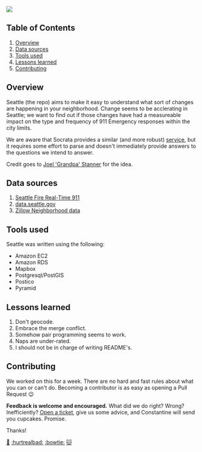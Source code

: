 ![](https://cldup.com/7hlmNJ5hVP-2000x2000.png)


Table of Contents
-----------------
1. [Overview](https://github.com/jacquestardie/seattle/blob/master/README.md#overview)
2. [Data sources](https://github.com/jacquestardie/seattle/blob/master/README.md#data-sources)
3. [Tools used](https://github.com/jacquestardie/seattle/blob/master/README.md#tools-used)
4. [Lessons learned](https://github.com/jacquestardie/seattle/blob/master/README.md#lessons-learned)
5. [Contributing](https://github.com/jacquestardie/seattle/blob/master/README.md#contributing)


Overview
--------

Seattle (the repo) aims to make it easy to understand what sort of changes are happening in your neighborhood. Change seems to be acclerating in Seattle; we want to find out if those changes have had a measureable impact on the type and frequency of 911 Emergency responses within the city limits.

We are aware that Socrata provides a similar (and more robust) [service](http://web6.seattle.gov/mnm/incidentresponse.aspx), but it requires some effort to parse and doesn't immediately provide answers to the questions we intend to answer.

Credit goes to [Joel 'Grandpa' Stanner](https://github.com/poolbath1) for the idea.


Data sources
------------

1. [Seattle Fire Real-Time 911](http://www2.seattle.gov/fire/realtime911/getRecsForDatePub.asp?action=Today&incDate=&rad1=des)
2. [data.seattle.gov](https://data.seattle.gov/)
3. [Zillow Neighborhood data](https://www.zillow.com/howto/api/neighborhood-boundaries.htm)


Tools used
----------

Seattle was written using the following:
- Amazon EC2
- Amazon RDS
- Mapbox
- Postgresql/PostGIS
- Postico
- Pyramid


Lessons learned
---------------

1. Don't geocode.
2. Embrace the merge conflict.
3. Somehow pair programming seems to work.
4. Naps are under-rated.
5. I should not be in charge of writing README's.


Contributing
------------

We worked on this for a week. There are no hard and fast rules about what you can or can't do. Becoming a contributor is as easy as opening a Pull Request :wink:

__Feedback is welcome and encouraged.__ What did we do right? Wrong? Inefficiently? [Open a ticket](https://github.com/jacquestardie/seattle/issues), give us some advice, and Constantine will send you cupcakes. Promise.

Thanks!

[:older_man:](https://github.com/poolbath1) [:hurtrealbad:](https://github.com/constanthatz) [:bowtie:](https://github.com/bm5w) [:cat:](https://github.com/jqtrde)


